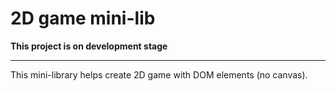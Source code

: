 # 2D game mini-lib

**This project is on development stage**

---

This mini-library helps create 2D game with DOM elements (no canvas).

